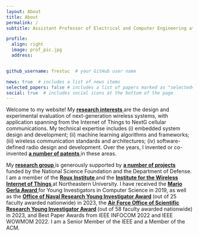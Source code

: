 ```yaml
---
layout: About
title: About
permalink: /
subtitle: Assistant Professor of Electrical and Computer Engineering at Northeastern University

profile:
  align: right
  image: prof_pic.jpg
  address: 


github_username: frestuc  # your GitHub user name

news: true  # includes a list of news items
selected_papers: false # includes a list of papers marked as "selected={true}"
social: true  # includes social icons at the bottom of the page
---
```


<p>Welcome to my website! My <strong> <a class="news-title" href="https://restuccialab.github.io/publications/"> research interests </a> </strong> are the design and experimental evaluation of next-generation wireless systems, with application spanning from the Internet of Things to NextG cellular communications. My technical expertise includes (i) embedded system design and development; (ii) machine learning algorithms and frameworks; (iii) wireless communication standards and architectures; (iv) software-defined radio design and development. Over the years, I invented or co-invented <strong> <a class="news-title" href="https://patents.google.com/?inventor=Francesco+Restuccia&oq=inventor:(Francesco+Restuccia)"> a number of patents </a> </strong> in these areas.</p>

<p> My <strong> <a class="news-title" href="https://restuccialab.github.io/Laboratory/"> research group </a> </strong> is generously supported by <strong> <a class="news-title" href="https://restuccialab.github.io/projects/"> a number of projects </a> </strong> funded by the National Science Foundation and the Department of Defense. I am a member of the  <strong> <a class="news-title" href="https://roux.northeastern.edu/"> Roux Institute </a> </strong>  and the <strong> <a class="news-title" href="https://www.northeastern.edu/wiot/">  Institute for the Wireless Internet of Things  </a> </strong>  at Northeastern University. I have received the <strong> <a class="news-title" href="https://coe.northeastern.edu/news/restucci-wins-issnaf-mario-gerla-award/"> Mario Gerla Award </a> </strong> for Young Investigators in Computer Science in 2019, as well as the  <strong> <a class="news-title" href="https://www.nre.navy.mil/media-center/news-releases/best-and-brightest-onrs-2023-young-investigators"> Office of Naval Research Young Investigator Award</a> </strong> (out of 25 faculty awarded nationwide) in 2023, the <strong> <a class="news-title" href="https://www.afrl.af.mil/News/Article-Display/Article/3245790/afrlafosr-awards-25-million-via-young-investigator-research-program/"> Air Force Office of Scientific Research Young Investigator Award</a> </strong> (out of 58 faculty awarded nationwide) in 2023, and  Best Paper Awards from IEEE INFOCOM 2022 and IEEE WOWMOM 2022. I am a Senior Member of the IEEE and a Member of the ACM. </p> 
